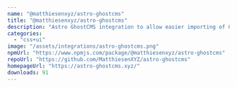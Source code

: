 ```yaml
---
name: "@matthiesenxyz/astro-ghostcms"
title: "@matthiesenxyz/astro-ghostcms"
description: "Astro GhostCMS integration to allow easier importing of GhostCMS Content"
categories:
  - "css+ui"
image: "/assets/integrations/astro-ghostcms.png"
npmUrl: "https://www.npmjs.com/package/@matthiesenxyz/astro-ghostcms"
repoUrl: "https://github.com/MatthiesenXYZ/astro-ghostcms"
homepageUrl: "https://astro-ghostcms.xyz/"
downloads: 91
---
```

